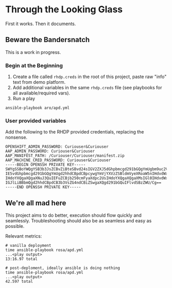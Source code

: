 # Through the Looking Glass
First it works. Then it documents.

## Beware the Bandersnatch
This is a work in progress.

### Begin at the Beginning
1. Create a file called `rhdp.creds` in the root of this project, paste raw "info" text from demo platform.
1. Add additional variables in the same `rhdp.creds` file (see playbooks for all available/required vars). 
1. Run a play
```
ansible-playbook aro/apd.yml
```

### User provided variables
Add the following to the RHDP provided credentials, replacing the nonsense. 
```
OPENSHIFT_ADMIN_PASSWORD: Curiouser&Curiouser
AAP_ADMIN_PASSWORD: Curiouser&Curiouser
AAP_MANIFEST_PATH: /Curiouser/Curiouser/manifest.zip
AAP_MACHINE_CRED_PASSWORD: Curiouser&Curiouser
-----BEGIN OPENSSH PRIVATE KEY-----
SWYgSSBoYWQgYSB3b3JsZCBvZiBteSBvd24sIGV2ZXJ5dGhpbmcgd291bGQgYmUgbm9uc2Vuc2Uu
IE5vdGhpbmcgd291bGQgYmUgd2hhdCBpdCBpcywgYmVjYXVzZSBldmVyeXRoaW5nIHdvdWxkIGJl
IHdoYXQgaXQgaXNuJ3QuIEFuZCBjb250cmFyaXdpc2UsIHdoYXQgaXQgaXMsIGl0IHdvdWxkbid0
IGJlLiBBbmQgd2hhdCBpdCB3b3VsZG4ndCBiZSwgaXQgd291bGQuIFlvdSBzZWU/Cg==
-----END OPENSSH PRIVATE KEY-----
```

## We're all mad here
This project aims to do better, execution should flow quickly and seamlessly. Troubleshooting should also be as seamless and easy as possible.

Relevant metrics:
```
# vanilla deployment
time ansible-playbook rosa/apd.yml
...<play output>
13:16.97 total

```


```
# post-deploment, ideally ansible is doing nothing
time ansible-playbook rosa/apd.yml
...<play output>
42.597 total

```

